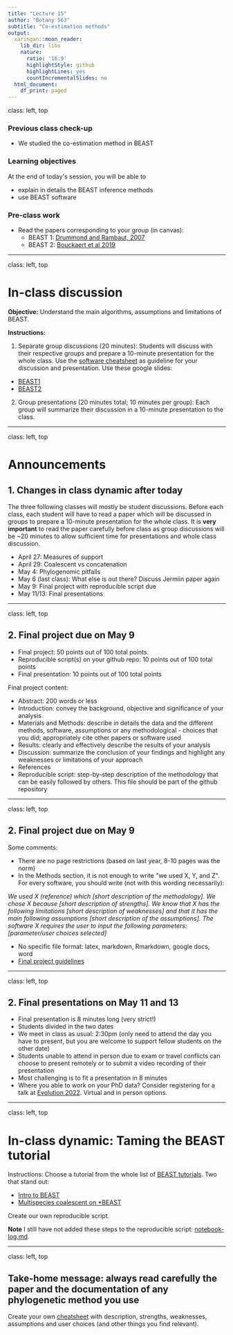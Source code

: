 ```yaml
---
title: "Lecture 15"
author: "Botany 563"
subtitle: "Co-estimation methods"
output:
  xaringan::moon_reader:
    lib_dir: libs
    nature:
      ratio: '16:9'
      highlightStyle: github
      highlightLines: yes
      countIncrementalSlides: no
  html_document:
    df_print: paged
---
```

class: left, top

### Previous class check-up
- We studied the co-estimation method in BEAST

### Learning objectives

At the end of today's session, you will be able to
- explain in details the BEAST inference methods
- use BEAST software


### Pre-class work

- Read the papers corresponding to your group (in canvas):
  - BEAST 1: [Drummond and Rambaut, 2007](https://bmcecolevol.biomedcentral.com/articles/10.1186/1471-2148-7-214)
  - BEAST 2: [Bouckaert et al 2019](https://journals.plos.org/ploscompbiol/article?id=10.1371/journal.pcbi.1006650)


---
class: left, top

# In-class discussion

**Objective:** Understand the main algorithms, assumptions and limitations of BEAST.

**Instructions:**

1. Separate group discussions (20 minutes): Students will discuss with their respective groups and prepare a 10-minute presentation for the whole class. Use the [software cheatsheet](https://github.com/crsl4/phylogenetics-class/blob/master/exercises/software-cheatsheet.md) as guideline for your discussion and presentation. Use these google slides:
  - [BEAST1](https://docs.google.com/presentation/d/1tIdioKHPdrytRcFfwSZwQdJofRR1Uz_MsW3g-3Rls0Q/edit?usp=sharing)
  - [BEAST2](https://docs.google.com/presentation/d/1Nc9bUMLf8n1EyJBX7gN53x6gT475aXIAHYoOdJtuu1M/edit?usp=sharing)
2. Group presentations (20 minutes total; 10 minutes per group): Each group will summarize their discussion in a 10-minute presentation to the class.

---
class: left, top

# Announcements

## 1. Changes in class dynamic after today

The three following classes will mostly be student discussions. Before each class, each student will have to read a paper which will be discussed in groups to prepare a 10-minute presentation for the whole class.
It is **very important** to read the paper carefully before class as group discussions will be ~20 minutes to allow sufficient time for presentations and whole class discussion.

- April 27: Measures of support
- April 29: Coalescent vs concatenation
- May 4: Phylogenomic pitfalls
- May 6 (last class): What else is out there? Discuss Jermiin paper again
- May 9: Final project with reproducible script due
- May 11/13: Final presentations

---
class: left, top

## 2. Final project due on May 9

- Final project: 50 points out of 100 total points.
- Reproducible script(s) on your github repo: 10 points out of 100 total points
- Final presentation: 10 points out of 100 total points

Final project content:
- Abstract: 200 words or less
- Introduction: convey the background, objective and significance of your analysis
- Materials and Methods: describe in details the data and the different methods, software, assumptions or any methodological - choices that you did; appropriately cite other papers or software used
- Results: clearly and effectively describe the results of your analysis
- Discussion: summarize the conclusion of your findings and highlight any weaknesses or limitations of your approach
- References
- Reproducible script: step-by-step description of the methodology that can be easily followed by others. This file should be part of the github repository

---
class: left, top

## 2. Final project due on May 9

Some comments:
- There are no page restrictions (based on last year, 8-10 pages was the norm)
- In the Methods section, it is not enough to write "we used X, Y, and Z". For every software, you should write (not with this wording necessarily):

_We used X (reference) which [short description of the methodology]. We chose X because [short description of strengths]. We know that X has the following limitations [short description of weaknesses] and that it has the main following assumptions [short description of the assumptions]. The software X requires the user to input the following parameters: [parameter/user choices selected]_

- No specific file format: latex, markdown, Rmarkdown, google docs, word
- [Final project guidelines](https://github.com/crsl4/phylogenetics-class/blob/master/syllabus.md#final-project-guidelines)

---
class: left, top

## 2. Final presentations on May 11 and 13

- Final presentation is 8 minutes long (very strict!)
- Students divided in the two dates
- We meet in class as usual: 2:30pm (only need to attend the day you have to present, but you are welcome to support fellow students on the other date)
- Students unable to attend in person due to exam or travel conflicts can choose to present remotely or to submit a video recording of their presentation
- Most challenging is to fit a presentation in 8 minutes
- Where you able to work on your PhD data? Consider registering for a talk at [Evolution 2022](https://www.evolutionmeetings.org/registration.html). Virtual and in person options.

---
class: left, top

# In-class dynamic: Taming the BEAST tutorial


Instructions: Choose a tutorial from the whole list of [BEAST tutorials](https://taming-the-beast.org/tutorials/). Two that stand out: 

- [Intro to BEAST](https://taming-the-beast.org/tutorials/Introduction-to-BEAST2/)
- [Multispecies coalescent on *BEAST](https://taming-the-beast.org/tutorials/StarBeast-Tutorial/)

Create our own reproducible script.

**Note** I still have not added these steps to the reproducible script: [notebook-log.md](https://github.com/crsl4/phylogenetics-class/tree/master/exercises/notebook-log.md).



---
class: left, top

## Take-home message: always read carefully the paper and the documentation of any phylogenetic method you use

Create your own [cheatsheet](https://github.com/crsl4/phylogenetics-class/blob/master/exercises/software-cheatsheet.md) with description, strengths, weaknesses, assumptions and user choices (and other things you find relevant).
